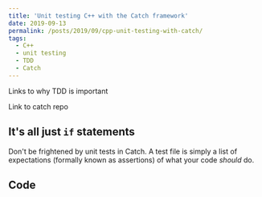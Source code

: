 ```yaml
---
title: 'Unit testing C++ with the Catch framework'
date: 2019-09-13
permalink: /posts/2019/09/cpp-unit-testing-with-catch/
tags:
  - C++
  - unit testing
  - TDD
  - Catch
---
```


Links to why TDD is important

Link to catch repo

## It's all just `if` statements
Don't be frightened by unit tests in Catch.
A test file is simply a list of expectations (formally known as assertions) of what your code _should_ do.

## Code
```cpp
```